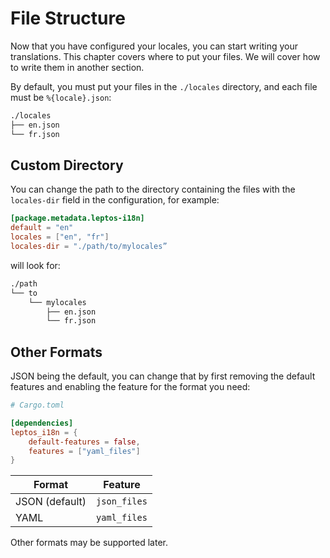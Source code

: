 # File Structure

Now that you have configured your locales, you can start writing your translations. This chapter covers where to put your files. We will cover how to write them in another section.

By default, you must put your files in the `./locales` directory, and each file must be `%{locale}.json`:

```bash
./locales
├── en.json
└── fr.json
```

## Custom Directory

You can change the path to the directory containing the files with the `locales-dir` field in the configuration, for example:

```toml
[package.metadata.leptos-i18n]
default = "en"
locales = ["en", "fr"]
locales-dir = "./path/to/mylocales”
```

will look for:

```bash
./path
└── to
    └── mylocales
        ├── en.json
        └── fr.json
```

## Other Formats

JSON being the default, you can change that by first removing the default features and enabling the feature for the format you need:

```toml
# Cargo.toml

[dependencies]
leptos_i18n = {
    default-features = false,
    features = ["yaml_files"]
}
```

| Format         | Feature      |
| -------------- | ------------ |
| JSON (default) | `json_files` |
| YAML           | `yaml_files` |

Other formats may be supported later.
